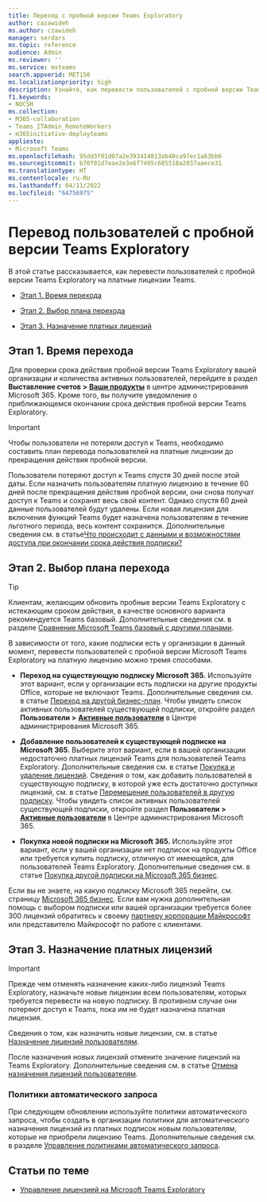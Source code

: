 ```yaml
---
title: Переход с пробной версии Teams Exploratory
author: cazawideh
ms.author: czawideh
manager: serdars
ms.topic: reference
audience: Admin
ms.reviewer: ''
ms.service: msteams
search.appverid: MET150
ms.localizationpriority: high
description: Узнайте, как перевести пользователей с пробной версии Teams Exploratory на платную лицензию.
f1.keywords:
- NOCSH
ms.collection:
- M365-collaboration
- Teams_ITAdmin_RemoteWorkers
- m365initiative-deployteams
appliesto:
- Microsoft Teams
ms.openlocfilehash: 95dd3f01d07a2e393414013ab40ca97ec1a63bb6
ms.sourcegitcommit: b70f01d7eae2e3e6f7495c685518a2037aaece31
ms.translationtype: HT
ms.contentlocale: ru-RU
ms.lasthandoff: 04/11/2022
ms.locfileid: "64756975"
---
```

# <a name="upgrade-users-from-the-teams-exploratory-trial"></a>Перевод пользователей с пробной версии Teams Exploratory

В этой статье рассказывается, как перевести пользователей с пробной версии Teams Exploratory на платные лицензии Teams.

- [Этап 1. Время перехода](#step-1-when-to-upgrade)

- [Этап 2. Выбор плана перехода](#step-2-choose-an-upgrade-path)

- [Этап 3. Назначение платных лицензий](#step-3-assign-paid-licenses)

## <a name="step-1-when-to-upgrade"></a>Этап 1. Время перехода  

Для проверки срока действия пробной версии Teams Exploratory вашей организации и количества активных пользователей, перейдите в раздел **Выставление счетов >** <a href="https://go.microsoft.com/fwlink/p/?linkid=842054" target="_blank"><b>Ваши продукты</b></a> в центре администрирования Microsoft 365. Кроме того, вы получите уведомление о приближающемся окончании срока действия пробной версии Teams Exploratory.

> [!IMPORTANT]
> Чтобы пользователи не потеряли доступ к Teams, необходимо составить план перевода пользователей на платные лицензии до прекращения действия пробной версии.
>
> Пользователи потеряют доступ к Teams спустя 30 дней после этой даты. Если назначить пользователям платную лицензию в течение 60 дней после прекращения действия пробной версии, они снова получат доступ к Teams и сохранят весь свой контент. Однако спустя 60 дней данные пользователей будут удалены. Если новая лицензия для включения функций Teams будет назначена пользователям в течение льготного периода, весь контент сохранится. Дополнительные сведения см. в статье<a href="/microsoft-365/commerce/subscriptions/what-if-my-subscription-expires?view=o365-worldwide" target="_blank">Что происходит с данными и возможностями доступа при окончании срока действия подписки?</a>

## <a name="step-2-choose-an-upgrade-path"></a>Этап 2. Выбор плана перехода

> [!TIP]
> Клиентам, желающим обновить пробные версии Teams Exploratory с истекающим сроком действия, в качестве основного варианта рекомендуется Teams базовый. Дополнительные сведения см. в разделе [Сравнение Microsoft Teams базовый с другими планами](get-started-with-teams-essentials.md#how-does-microsoft-teams-essentials-compare-to-other-microsoft-teams-plans).

В зависимости от того, какие подписки есть у организации в данный момент, перевести пользователей с пробной версии Microsoft Teams Exploratory на платную лицензию можно тремя способами.

- **Переход на существующую подписку Microsoft 365.** Используйте этот вариант, если у организации есть подписки на другие продукты Office, которые не включают Teams. Дополнительные сведения см. в статье <a href="/microsoft-365/commerce/subscriptions/upgrade-to-different-plan?view=o365-worldwide" target="_blank">Переход на другой бизнес-план</a>. Чтобы увидеть список активных пользователей существующей подписки, откройте раздел **Пользователи >** <a href="https://go.microsoft.com/fwlink/p/?linkid=834822" target="_blank"><b>Активные пользователи</b></a> в Центре администрирования Microsoft 365.

- **Добавление пользователей к существующей подписке на Microsoft 365.** Выберите этот вариант, если в вашей организации недостаточно платных лицензий Teams для пользователей Teams Exploratory. Дополнительные сведения см. в статье <a href="/microsoft-365/commerce/licenses/buy-licenses?view=o365-worldwide" target="_blank">Покупка и удаление лицензий</a>. Сведения о том, как добавить пользователей в существующую подписку, в которой уже есть достаточно доступных лицензий, см. в статье <a href="/microsoft-365/commerce/subscriptions/move-users-different-subscription?view=o365-worldwide" target="_blank">Перемещение пользователей в другую подписку</a>. Чтобы увидеть список активных пользователей существующей подписки, откройте раздел **Пользователи >** <a href="https://go.microsoft.com/fwlink/p/?linkid=834822" target="_blank"><b>Активные пользователи</b></a> в Центре администрирования Microsoft 365.

- **Покупка новой подписки на Microsoft 365.** Используйте этот вариант, если у вашей организации нет подписок на продукты Office или требуется купить подписку, отличную от имеющейся, для пользователей Teams Exploratory.  Дополнительные сведения см. в статье <a href="/microsoft-365/commerce/try-or-buy-microsoft-365?view=o365-worldwide%22%20\#buy-a-different-subscription" target="_blank">Покупка другой подписки на Microsoft 365 бизнес</a>.

Если вы не знаете, на какую подписку Microsoft 365 перейти, см. страницу <a href="https://www.microsoft.com/microsoft-365/business#coreui-heading-hiatrep" target="_blank">Microsoft 365 бизнес</a>. Если вам нужна дополнительная помощь с выбором подписки или вашей организации требуется более 300 лицензий обратитесь к своему <a href="https://www.microsoft.com/solution-providers/home" target="_blank">партнеру корпорации Майкрософт</a> или представителю Майкрософт по работе с клиентами.

## <a name="step-3-assign-paid-licenses"></a>Этап 3. Назначение платных лицензий

> [!IMPORTANT]
> Прежде чем отменять назначение каких-либо лицензий Teams Exploratory, назначьте новые лицензии всем пользователям, которых требуется перевести на новую подписку. В противном случае они потеряют доступ к Teams, пока им не будет назначена платная лицензия.  

Сведения о том, как назначить новые лицензии, см. в статье <a href="/microsoft-365/admin/manage/assign-licenses-to-users?view=o365-worldwide&viewFallbackFrom=o365-worldwide%22%20%5C" target="_blank">Назначение лицензий пользователям</a>.  

После назначения новых лицензий отмените значение лицензий на Teams Exploratory. Дополнительные сведения см. в статье <a href="/microsoft-365/admin/manage/remove-licenses-from-users?view=o365-worldwide" target="_blank">Отмена назначения лицензий пользователям</a>.

### <a name="auto-claim-policies"></a>Политики автоматического запроса

При следующем обновлении используйте политики автоматического запроса, чтобы создать в организации политики для автоматического назначения лицензий из платных подписок новым пользователям, которые не приобрели лицензию Teams. Дополнительные сведения см. в разделе <a href="/microsoft-365/commerce/licenses/manage-auto-claim-policies?view=o365-worldwide" target="_blank">Управление политиками автоматического запроса</a>.

## <a name="related-topics"></a>Статьи по теме

- [Управление лицензией на Microsoft Teams Exploratory](teams-exploratory.md)
